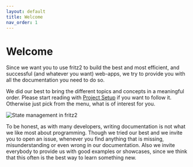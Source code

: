 ```yaml
---
layout: default
title: Welcome
nav_order: 1
---
```

# Welcome

Since we want you to use fritz2 to build the best and most efficient, and successful (and whatever you want) web-apps, we try to provide you with all the documentation you need to do so.

We did our best to bring the different topics and concepts in a meaningful order. Please start reading with [Project Setup](Project.html) if you want to follow it. Otherwise just pick from the menu, what is of interest for you.

![State management in fritz2](https://www.fritz2.dev/static/fritz2_state.001.png)

To be honest, as with many developers, writing documentation is not what we like most about programming. Though we tried our best and we invite you to open an issue, whenever you find anything that is missing, misunderstanding or even wrong in our documentation. Also we invite everybody to provide us with good examples or showcases, since we think that this often is the best way to learn something new.
